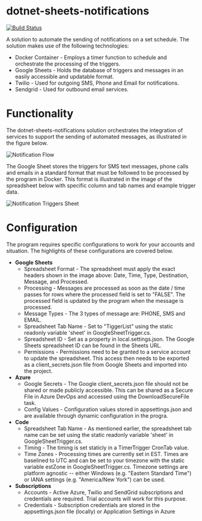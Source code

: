 # dotnet-sheets-notifications

[![Build Status](https://beckshome.visualstudio.com/dotnet-sheets-notifications/_apis/build/status/thbst16.dotnet-sheets-notifications?branchName=main)](https://beckshome.visualstudio.com/dotnet-sheets-notifications/_build/latest?definitionId=9&branchName=main)

A solution to automate the sending of notifications on a set schedule. The solution makes use of the following technologies:

* Docker Container - Employs a timer function to schedule and orchestrate the processing of the triggers.
* Google Sheets - Holds the database of triggers and messages in an easily accessible and updatable format.
* Twilio - Used for outgoing SMS, Phone and Email for notifications.
* Sendgrid - Used for outbound email services.

# Functionality
The dotnet-sheets-notifications solution orchestrates the integration of services to support the sending of automated messages, as illustrated in the figure below.

![Notification Flow](https://s3.amazonaws.com/s3.beckshome.com/20210316-azure-notification-flow.jpg)

The Google Sheet stores the triggers for SMS text messages, phone calls and emails in a standard format that must be followed to be processed by the program in Docker. This format is illustrated in the image of the spreadsheet below with specific column and tab names and example trigger data.

![Notification Triggers Sheet](https://s3.amazonaws.com/s3.beckshome.com/20210316-notification-triggers-sheet.jpg)

# Configuration

The program requires specific configurations to work for your accounts and situation. The highlights of these configurations are covered below.

* **Google Sheets**
  * Spreadsheet Format - The spreadsheet must apply the exact headers shown in the image above: Date, Time, Type, Destination, Message, and Processed.
  * Processing - Messages are processed as soon as the date / time passes for rows where the processed field is set to "FALSE". The processed field is updated by the program when the message is processed.
  * Message Types - The 3 types of message are: PHONE, SMS and EMAIL.
  * Spreadsheet Tab Name - Set to "TiggerList" using the static readonly variable 'sheet' in GoogleSheetTrigger.cs.
  * Spreadsheet ID - Set as a property in local.settings.json. The Google Sheets spreadsheet ID can be found in the Sheets URL.
  * Permissions - Permissions need to be granted to a service account to update the spreadsheet. This access then needs to be exported as a client_secrets.json file from Google Sheets and imported into the project.
* **Azure**
  * Google Secrets - The Google client_secrets.json file should not be shared or made publicly accessible. This can be shared as a Secure File in Azure DevOps and accessed using the DownloadSecureFile task.
  * Config Values - Configuration values stored in appsettings.json and are available through dynamic configuration in the progra.
* **Code**
  * Spreadsheet Tab Name - As mentioned earlier, the spreadsheet tab name can be set using the static readonly variable 'sheet' in GoogleSheetTrigger.cs.
  * Timing - The timing is set staticly in a TimerTrigger CronTab value.
  * Time Zones - Processing times are currently set in EST. Times are baselined to UTC and can be set to your timezone with the static variable estZone in GoogleSheetTrigger.cs. Timezone settings are platform agnostic -- either Windows (e.g. "Eastern Standard Time") or IANA settings (e.g. "America/New York") can be used.
* **Subscriptions**
  * Accounts - Active Azure, Twilio and SendGrid subscriptions and credentials are required. Trial accounts will work for this purpose.
  * Credentials - Subscription credentials are stored in the appsettings.json file (locally) or Application Settings in Azure